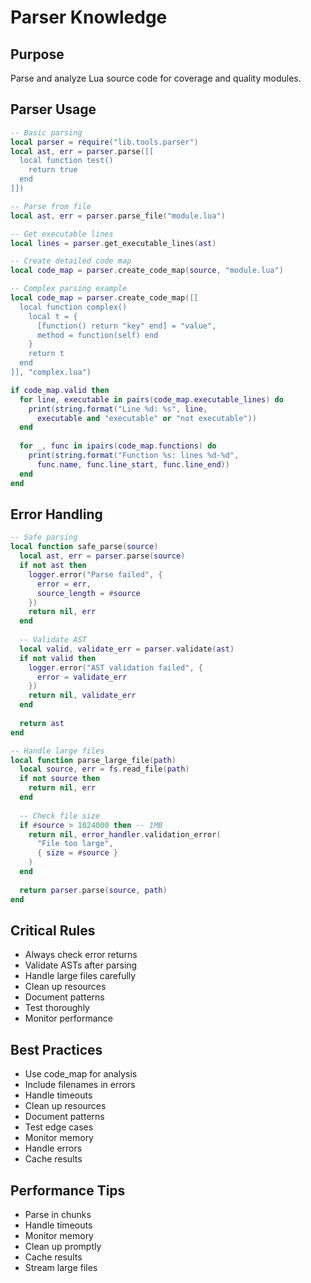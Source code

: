 # Parser Knowledge

## Purpose
Parse and analyze Lua source code for coverage and quality modules.

## Parser Usage
```lua
-- Basic parsing
local parser = require("lib.tools.parser")
local ast, err = parser.parse([[
  local function test()
    return true
  end
]])

-- Parse from file
local ast, err = parser.parse_file("module.lua")

-- Get executable lines
local lines = parser.get_executable_lines(ast)

-- Create detailed code map
local code_map = parser.create_code_map(source, "module.lua")

-- Complex parsing example
local code_map = parser.create_code_map([[
  local function complex()
    local t = {
      [function() return "key" end] = "value",
      method = function(self) end
    }
    return t
  end
]], "complex.lua")

if code_map.valid then
  for line, executable in pairs(code_map.executable_lines) do
    print(string.format("Line %d: %s", line, 
      executable and "executable" or "not executable"))
  end
  
  for _, func in ipairs(code_map.functions) do
    print(string.format("Function %s: lines %d-%d", 
      func.name, func.line_start, func.line_end))
  end
end
```

## Error Handling
```lua
-- Safe parsing
local function safe_parse(source)
  local ast, err = parser.parse(source)
  if not ast then
    logger.error("Parse failed", {
      error = err,
      source_length = #source
    })
    return nil, err
  end
  
  -- Validate AST
  local valid, validate_err = parser.validate(ast)
  if not valid then
    logger.error("AST validation failed", {
      error = validate_err
    })
    return nil, validate_err
  end
  
  return ast
end

-- Handle large files
local function parse_large_file(path)
  local source, err = fs.read_file(path)
  if not source then
    return nil, err
  end
  
  -- Check file size
  if #source > 1024000 then -- 1MB
    return nil, error_handler.validation_error(
      "File too large",
      { size = #source }
    )
  end
  
  return parser.parse(source, path)
end
```

## Critical Rules
- Always check error returns
- Validate ASTs after parsing
- Handle large files carefully
- Clean up resources
- Document patterns
- Test thoroughly
- Monitor performance

## Best Practices
- Use code_map for analysis
- Include filenames in errors
- Handle timeouts
- Clean up resources
- Document patterns
- Test edge cases
- Monitor memory
- Handle errors
- Cache results

## Performance Tips
- Parse in chunks
- Handle timeouts
- Monitor memory
- Clean up promptly
- Cache results
- Stream large files